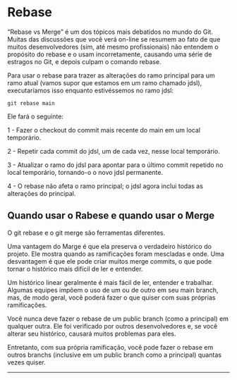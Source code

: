 # Rebase 

“Rebase vs Merge” é um dos tópicos mais debatidos no mundo do Git. Muitas das discussões que você verá on-line se resumem ao fato de que muitos desenvolvedores (sim, até mesmo profissionais) não entendem o propósito do rebase e o usam incorretamente, causando uma série de estragos no Git, e depois culpam o comando rebase.

Para usar o rebase para trazer as alterações do ramo principal para um ramo atual (vamos supor que estamos em um ramo chamado jdsl), executaríamos isso enquanto estivéssemos no ramo jdsl:

```
git rebase main
```

Ele fará o seguinte:

1 - Fazer o checkout do commit mais recente do main em um local temporário.

2 - Repetir cada commit do jdsl, um de cada vez, nesse local temporário.

3 - Atualizar o ramo do jdsl para apontar para o último commit repetido no local temporário, tornando-o o novo jdsl permanente.

4 - O rebase não afeta o ramo principal; o jdsl agora inclui todas as alterações do principal.

## Quando usar o Rabese e quando usar o Merge

O git rebase e o git merge são ferramentas diferentes.

Uma vantagem do Marge  é que ela preserva o verdadeiro histórico do projeto. Ele mostra quando as ramificações foram mescladas e onde. Uma desvantagem é que ele pode criar muitos merge commits, o que pode tornar o histórico mais difícil de ler e entender.

Um histórico linear geralmente é mais fácil de ler, entender e trabalhar. Algumas equipes impõem o uso de um ou de outro em seu main branch, mas, de modo geral, você poderá fazer o que quiser com suas próprias ramificações.

Você nunca deve fazer o rebase de um public branch (como a principal) em qualquer outra. Ele foi verificado por outros desenvolvedores e, se você alterar seu histórico, causará muitos problemas para eles.

Entretanto, com sua própria ramificação, você pode fazer o rebase em outros branchs (inclusive em um public branch como a principal) quantas vezes quiser.

---
